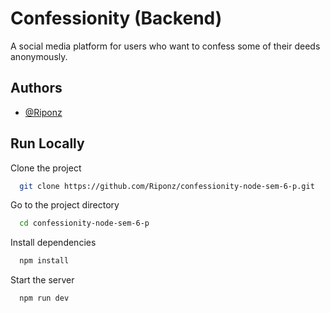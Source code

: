 
# Confessionity (Backend)

A social media platform for users who want to confess some of their deeds anonymously.


## Authors

- [@Riponz](https://www.github.com/Riponz)


## Run Locally

Clone the project

```bash
  git clone https://github.com/Riponz/confessionity-node-sem-6-p.git
```

Go to the project directory

```bash
  cd confessionity-node-sem-6-p
```

Install dependencies

```bash
  npm install
```

Start the server

```bash
  npm run dev
```

